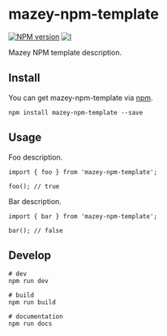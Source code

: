 # mazey-npm-template

[![NPM version][npm-image]][npm-url]
[![l][l-image]][l-url]

[npm-image]: https://img.shields.io/npm/v/mazey-npm-template
[npm-url]: https://npmjs.org/package/mazey-npm-template
[l-image]: https://img.shields.io/npm/l/mazey-npm-template
[l-url]: https://github.com/mazeyqian/mazey-npm-template

Mazey NPM template description.

## Install

You can get mazey-npm-template via [npm](https://www.npmjs.com/package/mazey-npm-template).

```
npm install mazey-npm-template --save
```

## Usage

Foo description.

```
import { foo } from 'mazey-npm-template';

foo(); // true
```

Bar description.

```
import { bar } from 'mazey-npm-template';

bar(); // false
```

## Develop

```
# dev
npm run dev

# build
npm run build

# documentation
npm run docs
```
